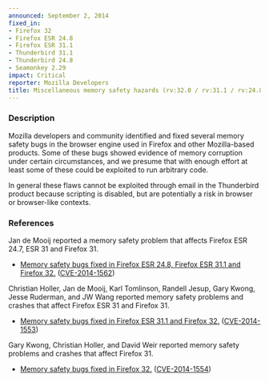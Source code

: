 ```yaml
---
announced: September 2, 2014
fixed_in:
- Firefox 32
- Firefox ESR 24.8
- Firefox ESR 31.1
- Thunderbird 31.1
- Thunderbird 24.8
- Seamonkey 2.29
impact: Critical
reporter: Mozilla Developers
title: Miscellaneous memory safety hazards (rv:32.0 / rv:31.1 / rv:24.8)
---
```


<h3>Description</h3>

<p>Mozilla developers and community identified and fixed several
memory safety bugs in the browser engine used in Firefox and other Mozilla-based
products. Some of these bugs showed evidence of memory corruption under certain
circumstances, and we presume that with enough effort at least some of these
could be exploited to run arbitrary code.</p>

<p class="note">In general these flaws cannot be exploited through email in the
Thunderbird product because scripting is disabled, but are potentially a risk in
browser or browser-like contexts.</p>

<h3>References</h3>

<p>Jan de Mooij reported a memory safety problem that affects Firefox ESR 24.7,
ESR 31 and Firefox 31.</p>

<ul>
  <li><a href="https://bugzilla.mozilla.org/show_bug.cgi?id=1054359">
          Memory safety bugs fixed in Firefox ESR 24.8, Firefox ESR 31.1 and
Firefox 32.</a> (<a href="http://cve.mitre.org/cgi-bin/cvename.cgi?name=CVE-2014-1562" class="ex-ref">CVE-2014-1562</a>)</li>
</ul>

<p>Christian Holler, Jan de Mooij, Karl Tomlinson, Randell Jesup, Gary Kwong,
Jesse Ruderman, and JW Wang reported memory safety problems and crashes that
affect Firefox ESR 31 and Firefox 31.</p>

<ul>
  <li><a href="https://bugzilla.mozilla.org/buglist.cgi?bug_id=1037666,1041148,995075,1022945,1027359,1035007,1033121">
          Memory safety bugs fixed in Firefox ESR 31.1 and Firefox 32.</a> (<a href="http://cve.mitre.org/cgi-bin/cvename.cgi?name=CVE-2014-1553" class="ex-ref">CVE-2014-1553</a>)</li>
</ul>

<p>Gary Kwong, Christian Holler, and David Weir reported memory safety problems
and crashes that affect Firefox 31.</p>

<ul>
  <li><a href="https://bugzilla.mozilla.org/buglist.cgi?bug_id=995704,990247,1004480,1016519">
          Memory safety bugs fixed in Firefox 32.</a> (<a href="http://cve.mitre.org/cgi-bin/cvename.cgi?name=CVE-2014-1554" class="ex-ref">CVE-2014-1554</a>)</li>
</ul>




